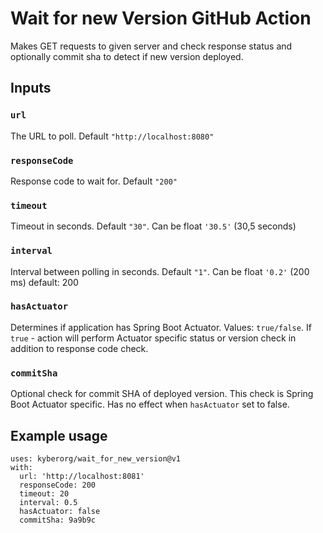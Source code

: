# Wait for new Version GitHub Action

Makes GET requests to given server and check response status and optionally commit sha to detect if new version deployed.

## Inputs

### `url`

The URL to poll. Default `"http://localhost:8080"`

### `responseCode`

Response code to wait for. Default `"200"`

### `timeout`

Timeout in seconds. Default `"30"`. Can be float `'30.5'` (30,5 seconds)

### `interval`

Interval between polling in seconds. Default `"1"`. Can be float `'0.2'` (200 ms)
        default: 200

### `hasActuator`
Determines if application has Spring Boot Actuator. Values: `true/false`. 
If `true` - action will perform Actuator specific status or version check in addition to response code check. 

### `commitSha`
Optional check for commit SHA of deployed version. This check is Spring Boot Actuator specific.
Has no effect when `hasActuator` set to false.
## Example usage
```
uses: kyberorg/wait_for_new_version@v1
with:
  url: 'http://localhost:8081'
  responseCode: 200
  timeout: 20
  interval: 0.5
  hasActuator: false
  commitSha: 9a9b9c
```
